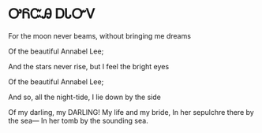 # ᎤᏲᏨᎯ ᎠᏓᏅᏙ

For the moon never beams, without bringing me dreams 

   Of the beautiful Annabel Lee; 
   
And the stars never rise, but I feel the bright eyes 

   Of the beautiful Annabel Lee; 
   
And so, all the night-tide, I lie down by the side 

   Of my darling, my DARLING! My life and my bride, 
   In her sepulchre there by the sea— 
   In her tomb by the sounding sea.
